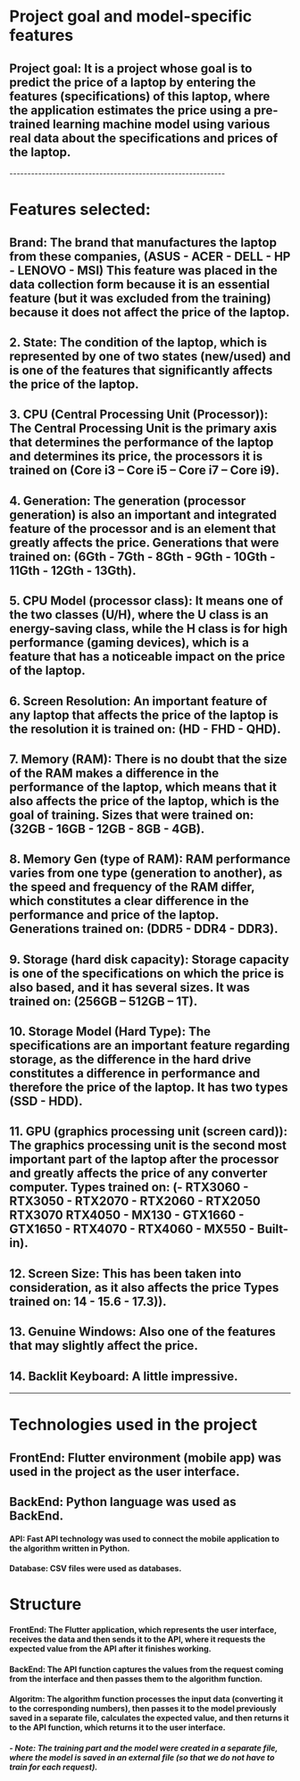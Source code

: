 <h1>Project goal and model-specific features</h1>

<h2> Project goal: It is a project whose goal is to predict the price of a laptop by entering the features (specifications) of this laptop, where the application estimates the price using a pre-trained learning machine model using various real data about the specifications and prices of the laptop. </h2>
------------------------------------------------------------

<h1> Features selected: </h1>

<h2> Brand: The brand that manufactures the laptop from these companies,
(ASUS - ACER - DELL - HP - LENOVO - MSI) This feature was placed in the data collection form because it is an essential feature (but it was excluded from the training) because it does not affect the price of the laptop. </h2>

<h2> 2. State: The condition of the laptop, which is represented by one of two states (new/used) and is one of the features that significantly affects the price of the laptop. </h2>

<h2> 3. CPU (Central Processing Unit (Processor)): The Central Processing Unit is the primary axis that determines the performance of the laptop and determines its price, the processors it is trained on (Core i3 – Core i5 – Core i7 – Core i9). </h2>

<h2> 4. Generation: The generation (processor generation) is also an important and integrated feature of the processor and is an element that greatly affects the price. Generations that were trained on:
(6Gth - 7Gth - 8Gth - 9Gth - 10Gth - 11Gth - 12Gth - 13Gth). </h2>

<h2> 5. CPU Model (processor class): It means one of the two classes (U/H), where the U class is an energy-saving class, while the H class is for high performance (gaming devices), which is a feature that has a noticeable impact on the price of the laptop. </h2>

<h2> 6. Screen Resolution: An important feature of any laptop that affects the price of the laptop is the resolution it is trained on: (HD - FHD - QHD). </h2>

<h2> 7. Memory (RAM): There is no doubt that the size of the RAM makes a difference in the performance of the laptop, which means that it also affects the price of the laptop, which is the goal of training. Sizes that were trained on: (32GB - 16GB - 12GB - 8GB - 4GB). </h2>

<h2> 8. Memory Gen (type of RAM): RAM performance varies from one type (generation to another), as the speed and frequency of the RAM differ, which constitutes a clear difference in the performance and price of the laptop.
Generations trained on: (DDR5 - DDR4 - DDR3). </h2>

<h2> 9. Storage (hard disk capacity): Storage capacity is one of the specifications on which the price is also based, and it has several sizes. It was trained on: (256GB – 512GB – 1T). </h2>

<h2> 10. Storage Model (Hard Type): The specifications are an important feature regarding storage, as the difference in the hard drive constitutes a difference in performance and therefore the price of the laptop. It has two types (SSD - HDD). </h2>

<h2> 11. GPU (graphics processing unit (screen card)): The graphics processing unit is the second most important part of the laptop after the processor and greatly affects the price of any converter computer.
Types trained on:
(- RTX3060 - RTX3050 - RTX2070 - RTX2060 - RTX2050 RTX3070 RTX4050 - MX130 - GTX1660 - GTX1650 - RTX4070 - RTX4060 - MX550 - Built-in). </h2>

<h2> 12. Screen Size: This has been taken into consideration, as it also affects the price
Types trained on: 14 - 15.6 - 17.3)). </h2>

<h2> 13. Genuine Windows: Also one of the features that may slightly affect the price. </h2>

<h2> 14. Backlit Keyboard: A little impressive. </h2>

---------------------------------------------------------------------------
<h1> Technologies used in the project </h1>

<h2> FrontEnd: Flutter environment (mobile app) was used in the project as the user interface. </h2>

<h2> BackEnd: Python language was used as BackEnd. </h2>

<h4> API: Fast API technology was used to connect the mobile application to the algorithm written in Python. </h4>

<h4> Database: CSV files were used as databases. </h4>



<h1> Structure </h1>

<h4> FrontEnd: The Flutter application, which represents the user interface, receives the data and then sends it to the API, where it requests the expected value from the API after it finishes working. </h4>
<h4> BackEnd: The API function captures the values from the request coming from the interface and then passes them to the algorithm function. </h4>
<h4> Algoritm: The algorithm function processes the input data (converting it to the corresponding numbers), then passes it to the model previously saved in a separate file, calculates the expected value, and then returns it to the API function, which returns it to the user interface. </h4>
<h5> - Note: The training part and the model were created in a separate file, where the model is saved in an external file (so that we do not have to train for each request). </h5>
